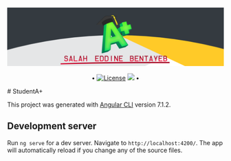 
![WithLove](https://raw.githubusercontent.com/HalasProject/StudentPLUS/master/src/assets/home2.png)

<p align="center">
 • <a href="LICENSE"><img alt="License" src="https://img.shields.io/badge/license-GPLv3-blue.svg?style=flat-square"></a>
  <img src="http://hits.dwyl.io/HalasProject/StudentPLUS.svg"/> •
</p>

<div style="padding-left=20px">
# StudentA+

This project was generated with [Angular CLI](https://github.com/angular/angular-cli) version 7.1.2.

## Development server

Run `ng serve` for a dev server. Navigate to `http://localhost:4200/`. The app will automatically reload if you change any of the source files.

</div>
